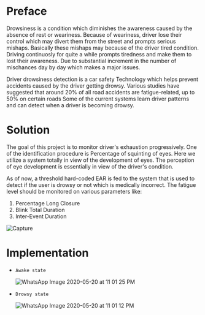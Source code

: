 <h1>Preface</h1>
<p>
    Drowsiness is a condition which diminishes the
    awareness caused by the absence of rest or weariness.
    Because of weariness, driver lose their control which may
    divert them from the street and prompts serious mishaps.
    Basically these mishaps may because of the driver tired
    condition. Driving continuosly for quite a while prompts
    tiredness and make them to lost their awareness. Due to
    substantial increment in the number of mischances day by
    day which makes a major issues. 
</p>
<p>
    Driver drowsiness detection is a car safety Technology which helps prevent accidents caused by the driver getting drowsy. Various         studies have suggested that around 20% of all road accidents are fatigue-related, up to 50% on certain roads
    Some of the current systems learn driver patterns and can detect when a driver is becoming drowsy.
</p>


<h1>Solution</h1>
<p>
    The goal of
    this project is to monitor driver's exhaustion progressively.
    One of the identification procedure is Percentage of squinting of eyes.
    Here we utilize a system totally in view of the development
    of eyes. The perception of eye development is essentially in
    view of the driver's condition.
</p>

<p>
    As of now, a threshold hard-coded EAR is fed to the system that is used to detect if the user is
    drowsy or not which is medically incorrect. The fatigue level should be monitored on various
    parameters like:
</p>

<ol>
    <li>Percentage Long Closure</li>
    <li>Blink Total Duration</li>
    <li>Inter-Event Duration</li>
</ol>

![Capture](https://user-images.githubusercontent.com/35224521/82485226-be178200-9af8-11ea-988b-a629ad418ad3.JPG)


<h1>Implementation</h1>
<ul>
<li>
    
    Awake state
    
   ![WhatsApp Image 2020-05-20 at 11 01 25 PM](https://user-images.githubusercontent.com/35224521/82483061-6592b580-9af5-11ea-92ed-5959df423f59.jpeg)
    
</li>
    
<li>
    
    Drowsy state
    
   ![WhatsApp Image 2020-05-20 at 11 01 12 PM](https://user-images.githubusercontent.com/35224521/82482958-3d0abb80-9af5-11ea-9b45-6cb202d42774.jpeg)
   
</li>
</ul>
